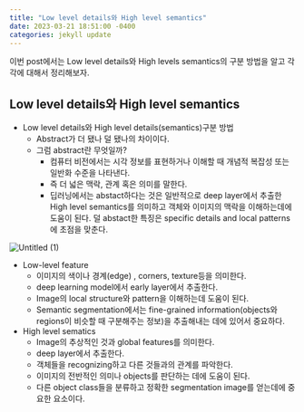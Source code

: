 ```yaml
---
title: "Low level details와 High level semantics"
date: 2023-03-21 18:51:00 -0400
categories: jekyll update
---
```


이번 post에서는 Low level details와 High levels semantics의 구분 방법을 알고 각각에 대해서 정리해보자.

## Low level details와 High level semantics
- Low level details와 High level details(semantics)구분 방법
    - Abstract가 더 됐나 덜 됐나의 차이이다.
    - 그럼 abstract란 무엇일까?
        - 컴퓨터 비전에서는 시각 정보를 표현하거나 이해할 때 개념적 복잡성 또는 일반화 수준을 나타낸다.
        - 즉 더 넓은 맥락, 관계 혹은 의미를 말한다.
        - 딥러닝에서는 abstact하다는 것은 일반적으로  deep layer에서 추출한 High level semantics를 의미하고 객체와 이미지의 맥락을 이해하는데에 도움이 된다. 덜 abstact한 특징은 specific details and local patterns에 초점을 맞춘다.

![Untitled (1)](https://user-images.githubusercontent.com/122383307/226571611-ecde0ef2-4e19-4543-9cd8-f3b9b00bca59.png)

- Low-level feature
    - 이미지의 색이나 경계(edge) , corners, texture등을 의미한다.
    - deep learning model에서 early layer에서 추출한다.
    - Image의 local structure와 pattern을 이해하는데 도움이 된다.
    - Semantic segmentation에서는 fine-grained information(objects와 regions이 비슷할 때 구분해주는 정보)을 추출해내는 데에 있어서 중요하다.
- High level sematics
    - Image의 추상적인 것과 global features를 의미한다.
    - deep layer에서 추출한다.
    - 객체들을 recognizing하고 다른 것들과의 관계를 파악한다.
    - 이미지의 전반적인 의미나 objects를 판단하는 데에 도움이 된다.
    - 다른 object class들을 분류하고 정확한 segmentation image를 얻는데에 중요한 요소이다.
